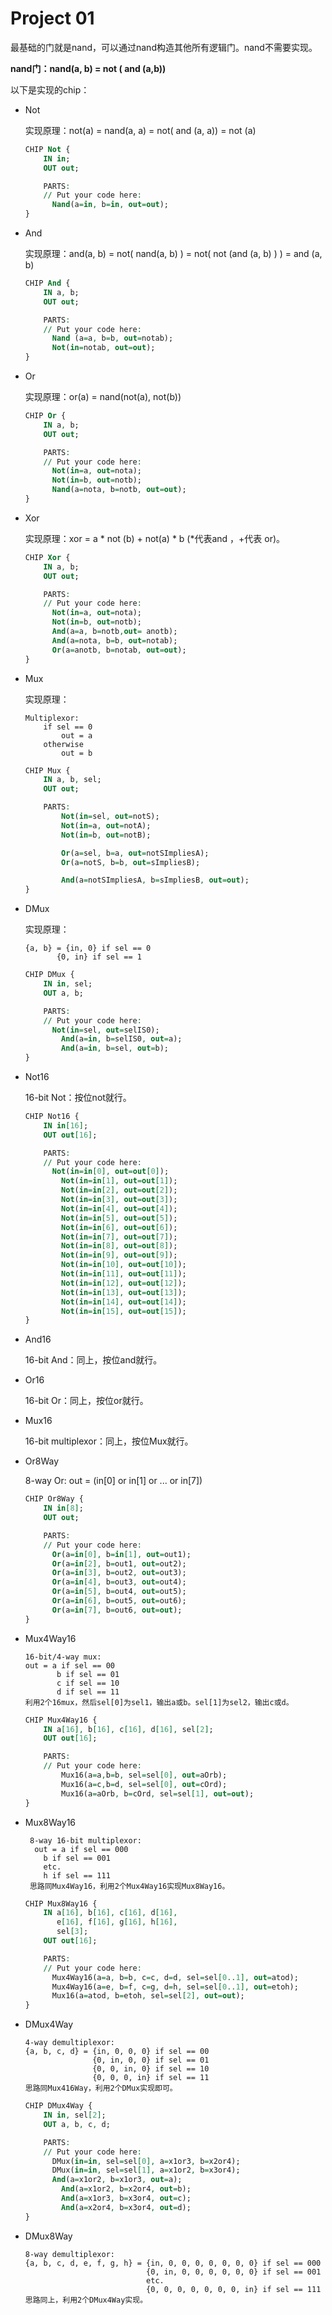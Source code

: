 # Project 01

最基础的门就是nand，可以通过nand构造其他所有逻辑门。nand不需要实现。

**nand门：nand(a, b) = not ( and (a,b))**

以下是实现的chip：

* Not

  实现原理：not(a) = nand(a, a) = not( and (a, a)) = not (a)

  ```vhdl
  CHIP Not {
      IN in;
      OUT out;
  
      PARTS:
      // Put your code here:
  		Nand(a=in, b=in, out=out);
  }
  ```

* And

  实现原理：and(a, b) = not( nand(a, b) ) = not( not (and (a, b) ) ) = and (a, b)

  ```vhdl
  CHIP And {
      IN a, b;
      OUT out;
  
      PARTS:
      // Put your code here:
  		Nand (a=a, b=b, out=notab);
  		Not(in=notab, out=out);
  }
  ```

* Or

  实现原理：or(a) = nand(not(a), not(b))

  ```vhdl
  CHIP Or {
      IN a, b;
      OUT out;
  
      PARTS:
      // Put your code here:
  		Not(in=a, out=nota);
  		Not(in=b, out=notb);
  		Nand(a=nota, b=notb, out=out);
  }
  ```

* Xor

  实现原理：xor = a * not (b) + not(a) * b (*代表and ，+代表 or)。

  ```vhdl
  CHIP Xor {
      IN a, b;
      OUT out;
  
      PARTS:
      // Put your code here:
  		Not(in=a, out=nota);
  		Not(in=b, out=notb);
  		And(a=a, b=notb,out= anotb);
  		And(a=nota, b=b, out=notab);
  		Or(a=anotb, b=notab, out=out);
  }
  ```

* Mux

  实现原理：

  ```text
  Multiplexor:
      if sel == 0 
          out = a 
      otherwise
          out = b
  ```

  ```vhdl
  CHIP Mux {
      IN a, b, sel;
      OUT out;
  
      PARTS:
          Not(in=sel, out=notS);
          Not(in=a, out=notA);
          Not(in=b, out=notB);
  
          Or(a=sel, b=a, out=notSImpliesA);
          Or(a=notS, b=b, out=sImpliesB);
  
          And(a=notSImpliesA, b=sImpliesB, out=out);
  }
  ```

* DMux

  实现原理：

  ```text
  {a, b} = {in, 0} if sel == 0
   		 {0, in} if sel == 1
  ```

  ```vhdl
  CHIP DMux {
      IN in, sel;
      OUT a, b;
  
      PARTS:
      // Put your code here:
  	    Not(in=sel, out=selIS0);
          And(a=in, b=selIS0, out=a);
          And(a=in, b=sel, out=b);
  }
  ```

* Not16

  16-bit Not：按位not就行。

  ```vhdl
  CHIP Not16 {
      IN in[16];
      OUT out[16];
  
      PARTS:
      // Put your code here:
  	    Not(in=in[0], out=out[0]);
          Not(in=in[1], out=out[1]);
          Not(in=in[2], out=out[2]);
          Not(in=in[3], out=out[3]);
          Not(in=in[4], out=out[4]);
          Not(in=in[5], out=out[5]);
          Not(in=in[6], out=out[6]);
          Not(in=in[7], out=out[7]);
          Not(in=in[8], out=out[8]);
          Not(in=in[9], out=out[9]);
          Not(in=in[10], out=out[10]);
          Not(in=in[11], out=out[11]);
          Not(in=in[12], out=out[12]);
          Not(in=in[13], out=out[13]);
          Not(in=in[14], out=out[14]);
          Not(in=in[15], out=out[15]);
  }
  ```

* And16

  16-bit And：同上，按位and就行。

* Or16

  16-bit Or：同上，按位or就行。

* Mux16

  16-bit multiplexor：同上，按位Mux就行。

* Or8Way

  8-way Or: out = (in[0] or in[1] or ... or in[7])

  ```vhdl
  CHIP Or8Way {
      IN in[8];
      OUT out;
  
      PARTS:
      // Put your code here:
  		Or(a=in[0], b=in[1], out=out1);
  		Or(a=in[2], b=out1, out=out2);
  		Or(a=in[3], b=out2, out=out3);
  		Or(a=in[4], b=out3, out=out4);
  		Or(a=in[5], b=out4, out=out5);
  		Or(a=in[6], b=out5, out=out6);
  		Or(a=in[7], b=out6, out=out);
  }
  ```

* Mux4Way16

  ```text
  16-bit/4-way mux:
  out = a if sel == 00
         b if sel == 01
         c if sel == 10
         d if sel == 11
  利用2个16mux，然后sel[0]为sel1，输出a或b。sel[1]为sel2，输出c或d。
  ```

  ```vhdl
  CHIP Mux4Way16 {
      IN a[16], b[16], c[16], d[16], sel[2];
      OUT out[16];
  
      PARTS:
      // Put your code here:
          Mux16(a=a,b=b, sel=sel[0], out=aOrb);
          Mux16(a=c,b=d, sel=sel[0], out=cOrd);
          Mux16(a=aOrb, b=cOrd, sel=sel[1], out=out);
  }
  ```

* Mux8Way16

  ```text
   8-way 16-bit multiplexor:
   	out = a if sel == 000
      b if sel == 001
      etc.
      h if sel == 111
   思路同Mux4Way16，利用2个Mux4Way16实现Mux8Way16。
  ```

  ```vhdl
  CHIP Mux8Way16 {
      IN a[16], b[16], c[16], d[16],
         e[16], f[16], g[16], h[16],
         sel[3];
      OUT out[16];
  
      PARTS:
      // Put your code here:
  		Mux4Way16(a=a, b=b, c=c, d=d, sel=sel[0..1], out=atod);
  		Mux4Way16(a=e, b=f, c=g, d=h, sel=sel[0..1], out=etoh);
  		Mux16(a=atod, b=etoh, sel=sel[2], out=out);
  }
  ```

* DMux4Way

  ```text
  4-way demultiplexor:
  {a, b, c, d} = {in, 0, 0, 0} if sel == 00
                 {0, in, 0, 0} if sel == 01
                 {0, 0, in, 0} if sel == 10
                 {0, 0, 0, in} if sel == 11
  思路同Mux416Way，利用2个DMux实现即可。
  ```

  ```vhdl
  CHIP DMux4Way {
      IN in, sel[2];
      OUT a, b, c, d;
  
      PARTS:
      // Put your code here:
  		DMux(in=in, sel=sel[0], a=x1or3, b=x2or4);
  		DMux(in=in, sel=sel[1], a=x1or2, b=x3or4);
  		And(a=x1or2, b=x1or3, out=a);
          And(a=x1or2, b=x2or4, out=b);
          And(a=x1or3, b=x3or4, out=c);
          And(a=x2or4, b=x3or4, out=d);
  }
  ```

* DMux8Way

  ```text
  8-way demultiplexor:
  {a, b, c, d, e, f, g, h} = {in, 0, 0, 0, 0, 0, 0, 0} if sel == 000
                             {0, in, 0, 0, 0, 0, 0, 0} if sel == 001
                             etc.
                             {0, 0, 0, 0, 0, 0, 0, in} if sel == 111
  思路同上，利用2个DMux4Way实现。
  ```

  